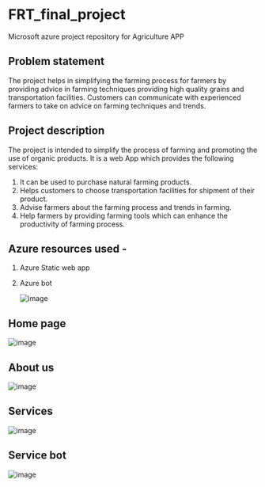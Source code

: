 # FRT_final_project
Microsoft azure project repository for Agriculture APP
## Problem statement
The project helps in simplifying the farming process for farmers by providing advice in farming techniques providing high quality grains and transportation facilities.
Customers can communicate with experienced farmers to take on advice on farming techniques and trends.
## Project description
The project is intended to simplify the process of farming and promoting the use of organic products.
It is a web App which provides the following services:
1. It can be used to purchase natural farming products.
2. Helps customers to choose transportation facilities for shipment of their product.
3. Advise farmers about the farming process and trends in farming.
4. Help farmers by providing  farming tools which can enhance the productivity of farming process.
 ## Azure resources used -
 1. Azure Static web app
 2. Azure bot
   
    ![image](https://github.com/sangwan16/FRT_final_project/assets/90022293/a7817e8b-714a-42e2-8d11-a2c6cd7b0b7a)

 ## Home page
 ![image](https://github.com/sangwan16/FRT_final_project/assets/90022293/741afe10-31bf-4494-b523-751a41fda25f)
 ## About us
 ![image](https://github.com/sangwan16/FRT_final_project/assets/90022293/34ef0a29-36ca-4e87-9adf-1d52523699da)
 ## Services
 ![image](https://github.com/sangwan16/FRT_final_project/assets/90022293/b7fcbec7-8731-4b46-bbbd-a210a4c06e40)
 ## Service bot
 ![image](https://github.com/sangwan16/FRT_final_project/assets/90022293/726cedcf-f71e-4d79-be49-0a77683fdcbf)
 




